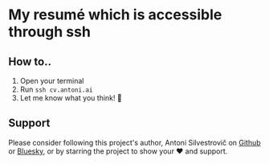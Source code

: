 # My resumé which is accessible through ssh

## How to..

1. Open your terminal
2. Run `ssh cv.antoni.ai`
3. Let me know what you think! 🤪

## Support

Please consider following this project's author, Antoni Silvestrovič on [Github](https://github.com/bring-shrubbery) or [Bluesky](https://bsky.app/profile/bring-shrubbery.bsky.social), or by starring the project to show your ❤️ and support.
